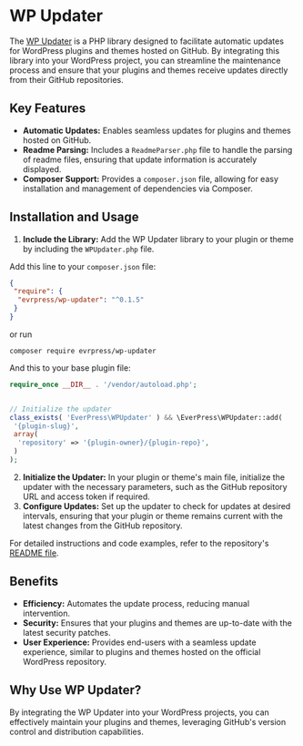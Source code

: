 # WP Updater

The [WP Updater](https://github.com/evrpress/wp-updater) is a PHP library designed to facilitate automatic updates for WordPress plugins and themes hosted on GitHub. By integrating this library into your WordPress project, you can streamline the maintenance process and ensure that your plugins and themes receive updates directly from their GitHub repositories.

## Key Features

- **Automatic Updates:** Enables seamless updates for plugins and themes hosted on GitHub.
- **Readme Parsing:** Includes a `ReadmeParser.php` file to handle the parsing of readme files, ensuring that update information is accurately displayed.
- **Composer Support:** Provides a `composer.json` file, allowing for easy installation and management of dependencies via Composer.

## Installation and Usage

1. **Include the Library:** Add the WP Updater library to your plugin or theme by including the `WPUpdater.php` file.

Add this line to your `composer.json` file:

```json
{
 "require": {
  "evrpress/wp-updater": "^0.1.5"
 }
}

```

or run

```
composer require evrpress/wp-updater
```

And this to your base plugin file:

```php
require_once __DIR__ . '/vendor/autoload.php';


// Initialize the updater
class_exists( 'EverPress\WPUpdater' ) && \EverPress\WPUpdater::add(
 '{plugin-slug}',
 array(
  'repository' => '{plugin-owner}/{plugin-repo}',
 )
);
```

2. **Initialize the Updater:** In your plugin or theme's main file, initialize the updater with the necessary parameters, such as the GitHub repository URL and access token if required.
3. **Configure Updates:** Set up the updater to check for updates at desired intervals, ensuring that your plugin or theme remains current with the latest changes from the GitHub repository.

For detailed instructions and code examples, refer to the repository's [README file](https://github.com/evrpress/wp-updater).

## Benefits

- **Efficiency:** Automates the update process, reducing manual intervention.
- **Security:** Ensures that your plugins and themes are up-to-date with the latest security patches.
- **User Experience:** Provides end-users with a seamless update experience, similar to plugins and themes hosted on the official WordPress repository.

## Why Use WP Updater?

By integrating the WP Updater into your WordPress projects, you can effectively maintain your plugins and themes, leveraging GitHub's version control and distribution capabilities.
